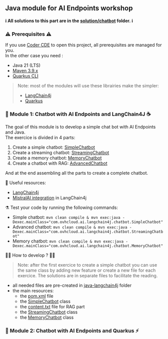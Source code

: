 ## Java module for AI Endpoints workshop

**ℹ️ All solutions to this part are in the [solution/chatbot](../../solutions/chatbot/) folder. ℹ️**

### ⚠️ Prerequisites ⚠️

If you use [Coder CDE](https://coder.com/) to open this project, all prerequisites are managed for you.  
In the other case you need : 
 - Java 21 (LTS)
 - [Maven 3.9.x](https://maven.apache.org/download.cgi)
 - [Quarkus CLI](https://quarkus.io/guides/cli-tooling)

> Note: most of the modules will use these librairies make the simpler: 
>  - [LangChain4j](https://docs.langchain4j.dev/intro/)
>  - [Quarkus](https://quarkus.io/)

### 🤖 Module 1: Chatbot with AI Endpoints and LangChain4J ☕️

The goal of this module is to develop a simple chat bot with AI Endpoints and Java.  
The exercice is divided in 4 parts:
1. Create a simple chatbot: [SimpleChatbot](./java-langchain4j/src/main/java/com/ovhcloud/ai/langchain4j/chatbot/SimpleChatbot.java)
1. Create a streaming chatbot: [StreamingChatbot](./java-langchain4j/src/main/java/com/ovhcloud/ai/langchain4j/chatbot/StreamingChatbot.java)
1. Create a memory chatbot: [MemoryChatbot](./java-langchain4j/src/main/java/com/ovhcloud/ai/langchain4j/chatbot/MemoryChatbot.java)
1. Create a chatbot with RAG: [AdvancedChatbot](./java-langchain4j/src/main/java/com/ovhcloud/ai/langchain4j/chatbot/StreamingChatbot.java)

And at the end assembling all the parts to create a complete chatbot.

🔗 Useful resources:
 - [LangChain4j](https://docs.langchain4j.dev/get-started)
 - [MistralAI integration](https://docs.langchain4j.dev/integrations/language-models/mistral-ai) in LangChain4j

⚗️ Test your code by running the following commands: 
 - Simple chatbot: `mvn clean compile & mvn exec:java -Dexec.mainClass="com.ovhcloud.ai.langchain4j.chatbot.SimpleChatbot"`
 - Advanced chatbot: `mvn clean compile & mvn exec:java -Dexec.mainClass="com.ovhcloud.ai.langchain4j.chatbot.StreamingChatbot"`
 - Memory chatbot: `mvn clean compile & mvn exec:java -Dexec.mainClass="com.ovhcloud.ai.langchain4j.chatbot.MemoryChatbot"`

👩‍💻 How to develop ? 🧑‍💻

>Note: after the first exercice to create a simple chatbot you can use the same class by adding new feature or create a new file for each exercice.
>The solutions are in separate files to facilitate the reading.

  - all needed files are pre-created in [java-langchain4j](./java-langchain4j/) folder
  - the main resources:
    - the [pom.xml](./java-langchain4j/pom.xml) file
    - the [SimpleChatbot](./java-langchain4j/src/main/java/com/ovhcloud/ai/langchain4j/chatbot/SimpleChatbot.java) class
    - the [content.txt](./java-langchain4j/src/resources/rag-files/content.txt) file for RAG part
    - the [StreamingChatbot](./java-langchain4j/src/main/java/com/ovhcloud/ai/langchain4j/chatbot/StreamingChatbot.java) class
    - the [MemoryChatbot](./java-langchain4j/src/main/java/com/ovhcloud/ai/langchain4j/chatbot/MemoryChatbot.java) class

### 🤖 Module 2: Chatbot with AI Endpoints and Quarkus ⚡️